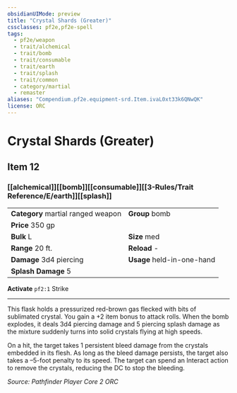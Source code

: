```yaml
---
obsidianUIMode: preview
title: "Crystal Shards (Greater)"
cssclasses: pf2e,pf2e-spell
tags:
  - pf2e/weapon
  - trait/alchemical
  - trait/bomb
  - trait/consumable
  - trait/earth
  - trait/splash
  - trait/common
  - category/martial
  - remaster
aliases: "Compendium.pf2e.equipment-srd.Item.ivaL0xt33k6QNwQK"
license: ORC
---
```

# Crystal Shards (Greater)
## Item 12
### [[alchemical]][[bomb]][[consumable]][[3-Rules/Trait Reference/E/earth]][[splash]]

|  |  |
| -- | -- |
| **Category** martial ranged weapon | **Group** bomb |
| **Price** 350 gp |  |
| **Bulk** L | **Size** med |
|**Range** 20 ft.| **Reload** -|
| **Damage** 3d4 piercing  | **Usage** held-in-one-hand |
| **Splash Damage** 5 | |


**Activate** `pf2:1` Strike

* * *

This flask holds a pressurized red-brown gas flecked with bits of sublimated crystal. You gain a +2 item bonus to attack rolls. When the bomb explodes, it deals 3d4 piercing damage and 5 piercing splash damage as the mixture suddenly turns into solid crystals flying at high speeds.

On a hit, the target takes 1 persistent bleed damage from the crystals embedded in its flesh. As long as the bleed damage persists, the target also takes a –5-foot penalty to its speed. The target can spend an Interact action to remove the crystals, reducing the DC to stop the bleeding.

*Source: Pathfinder Player Core 2*
*ORC*
